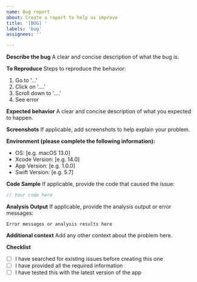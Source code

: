 ```yaml
---
name: Bug report
about: Create a report to help us improve
title: '[BUG] '
labels: 'bug'
assignees: ''

---
```


**Describe the bug**
A clear and concise description of what the bug is.

**To Reproduce**
Steps to reproduce the behavior:
1. Go to '...'
2. Click on '....'
3. Scroll down to '....'
4. See error

**Expected behavior**
A clear and concise description of what you expected to happen.

**Screenshots**
If applicable, add screenshots to help explain your problem.

**Environment (please complete the following information):**
 - OS: [e.g. macOS 13.0]
 - Xcode Version: [e.g. 14.0]
 - App Version: [e.g. 1.0.0]
 - Swift Version: [e.g. 5.7]

**Code Sample**
If applicable, provide the code that caused the issue:
```swift
// Your code here
```

**Analysis Output**
If applicable, provide the analysis output or error messages:
```
Error messages or analysis results here
```

**Additional context**
Add any other context about the problem here.

**Checklist**
- [ ] I have searched for existing issues before creating this one
- [ ] I have provided all the required information
- [ ] I have tested this with the latest version of the app
